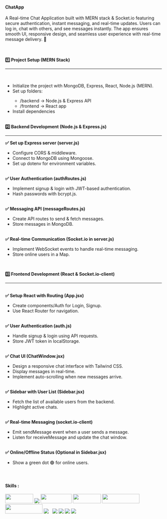 <h4>ChatApp</h4> 
A Real-time Chat Application built with MERN stack & Socket.io featuring secure authentication, instant messaging, and real-time updates. Users can log in, chat with others, and see messages instantly. The app ensures smooth UI, responsive design, and seamless user experience with real-time message delivery. 🚀<br>
<br>


<br>
 
<b>1️⃣ Project Setup (MERN Stack)</b> <hr>
<br>
<ul>
  <li>Initialize the project with MongoDB, Express, React, Node.js (MERN).</li>
  <li>Set up folders:</li>
    <ul>
      <li>/backend → Node.js & Express API</li> 
      <li>/frontend → React app</li> 
    </ul>
  <li>Install dependencies</li>
</ul>
<br>
<b>2️⃣ Backend Development (Node.js & Express.js)</b> 
<hr>
<b>✅ Set up Express server (server.js)</b> <br>
<ul>
  <li>Configure CORS & middleware.</li>
  <li>Connect to MongoDB using Mongoose.</li>
  <li>Set up dotenv for environment variables.</li>
</ul>
<br>
<b>✅ User Authentication (authRoutes.js)</b> <br>
<ul>
  <li>Implement signup & login with JWT-based authentication.</li>
  <li>Hash passwords with bcrypt.js.</li>
</ul>
<br>
<b>✅ Messaging API (messageRoutes.js)</b><br> 
<ul>
  <li>Create API routes to send & fetch messages.</li>
  <li>Store messages in MongoDB.</li>
</ul> 
<br>
<b>✅ Real-time Communication (Socket.io in server.js)</b> <br>
<ul>
<li>Implement WebSocket events to handle real-time messaging.</li>
<li>Store online users in a Map.</li>
</ul>
<br>

<b>3️⃣ Frontend Development (React & Socket.io-client)</b> 
<hr>
<br>
<b>✅ Setup React with Routing (App.jsx)</b> <br>
<ul>
  <li>Create components/Auth for Login, Signup.</li> 
  <li>Use React Router for navigation.</li>
</ul> 
<br>
<b>✅ User Authentication (auth.js)</b> <br>
<ul>
<li>Handle signup & login using API requests.</li> 
<li>Store JWT token in localStorage.</li>
</ul>
<br>
<b>✅ Chat UI (ChatWindow.jsx)</b> <br>
<ul>
<li>Design a responsive chat interface with Tailwind CSS.</li> 
<li>Display messages in real-time.</li> 
<li>Implement auto-scrolling when new messages arrive.</li> 
</ul>
<br>
<b>✅ Sidebar with User List (Sidebar.jsx)</b> <br>
<ul>
  <li>Fetch the list of available users from the backend.</li>
  <li>Highlight active chats.</li>
</ul> 
<br>
<b>✅ Real-time Messaging (socket.io-client)</b> <br>
<ul>
<li>Emit sendMessage event when a user sends a message.</li> 
<li>Listen for receiveMessage and update the chat window.</li>
</ul>
<br>
<b>✅ Online/Offline Status (Optional in Sidebar.jsx)</b> 
<ul>
  <li>Show a green dot 🟢 for online users.
</li>
</ul>
<br>
<h4>Skills : </h4> 
<span><img src="https://img.shields.io/badge/-JavaScript-black?style=flat-square&logo=javascript" height="30px" width="90px"></span>
<span><img src="https://camo.githubusercontent.com/e3aef779877ecfad97fc1e213d3c449a685e6766c0c7fdca210802d4a1f59302/68747470733a2f2f696d672e736869656c64732e696f2f62616467652f536f636b65742e696f2d626c61636b3f7374796c653d666f722d7468652d6261646765266c6f676f3d736f636b65742e696f266261646765436f6c6f723d303130313031"></span>
<span><img src="https://img.shields.io/badge/-HTML5-E34F26?style=flat-square&logo=html5&logoColor=white" height="30px" width="100px"></span>
<span><img src="https://img.shields.io/badge/-CSS3-1572B6?style=flat-square&logo=css3" height="30px" width="90px" ></span>
<span><img src="https://img.shields.io/badge/Tailwind_CSS-e164e3?style=flat-square&logo=tailwindcss&logoColor=white" height="30px" width="120px" ></span>
<span><img src="https://img.shields.io/badge/RESTFULL_API--eeff6e?style=flat-square"
" height="30px" width="120px" ></span>
<span><img src="https://camo.githubusercontent.com/94d83dc5838e2784bee25fe9e019bc2fda128676f32cef2f06baa0f6f3849b8c/68747470733a2f2f696d672e736869656c64732e696f2f62616467652f6769742d2532334630353033332e7376673f7374796c653d666f722d7468652d6261646765266c6f676f3d676974266c6f676f436f6c6f723d7768697465"></span>  &nbsp; <span><img src="https://camo.githubusercontent.com/7e282220b8ec0dd29cf99be1c0f5e82d74a42bc84ed834ee6afd86b4bad3bfee/68747470733a2f2f696d672e736869656c64732e696f2f62616467652f6769746875622d2532333132313031312e7376673f7374796c653d666f722d7468652d6261646765266c6f676f3d676974687562266c6f676f436f6c6f723d7768697465" ></span>
<span><img src="https://camo.githubusercontent.com/f93e05694a6f01f2f6a37713a454a942442a5ff2b33083891096a6f7e57842f8/68747470733a2f2f696d672e736869656c64732e696f2f62616467652f72656163742d2532333230323332612e7376673f7374796c653d666f722d7468652d6261646765266c6f676f3d7265616374266c6f676f436f6c6f723d253233363144414642"></span>
<span><img src="https://camo.githubusercontent.com/fd00f5fb76a02f6093a50142c52193fa6353f4a1b5199827c57cbe99d611b532/68747470733a2f2f696d672e736869656c64732e696f2f62616467652f4e504d2d2532334342333833372e7376673f7374796c653d666f722d7468652d6261646765266c6f676f3d6e706d266c6f676f436f6c6f723d7768697465"></span>
<span><img src="https://camo.githubusercontent.com/ec9b2bbaccf6915a29050ce24c10cd9b481b0c41b0bf5194add3e69f49a9be3c/68747470733a2f2f696d672e736869656c64732e696f2f62616467652f4d6f6e676f44422d2532333465613934622e7376673f7374796c653d666f722d7468652d6261646765266c6f676f3d6d6f6e676f6462266c6f676f436f6c6f723d7768697465"></span>
